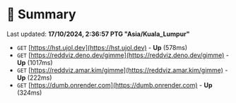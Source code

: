 # 📖 Summary
Last updated: **17/10/2024, 2:36:57 PTG "Asia/Kuala_Lumpur"**

- `GET` [https://hst.ujol.dev](https://hst.ujol.dev) - **Up** (578ms)
- `GET` [https://reddviz.deno.dev/gimme](https://reddviz.deno.dev/gimme) - **Up** (1017ms)
- `GET` [https://reddviz.amar.kim/gimme](https://reddviz.amar.kim/gimme) - **Up** (222ms)
- `GET` [https://dumb.onrender.com](https://dumb.onrender.com) - **Up** (324ms)
